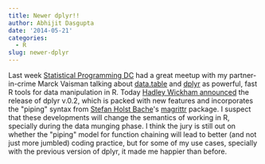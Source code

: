 ```yaml
---
title: Newer dplyr!!
author: Abhijit Dasgupta
date: '2014-05-21'
categories:
  - R
slug: newer-dplyr
---
```


Last week [Statistical Programming DC](http://datacommunitydc.org/blog/stats-prog-dc/) had a great meetup with my partner-in-crime Marck Vaisman talking about [data.table](http://datatable.r-forge.r-project.org/) and [dplyr](https://github.com/hadley/dplyr) as powerful, fast R tools for data manipulation in R. Today [Hadley Wickham ](http://had.co.nz/)[announced](http://blog.rstudio.org/2014/05/21/dplyr-0-2) the release of dplyr v.0.2, which is packed with new features and incorporates the "piping" syntax from [Stefan Holst Bache](http://www.stefanbache.dk/)'s [magrittr](https://github.com/smbache/magrittr) package. I suspect that these developments will change the semantics of working in R, specially during the data munging phase. I think the jury is still out on whether the "piping" model for function chaining will lead to better (and not just more jumbled) coding practice, but for some of my use cases, specially with the previous version of dplyr, it made me happier than before.
